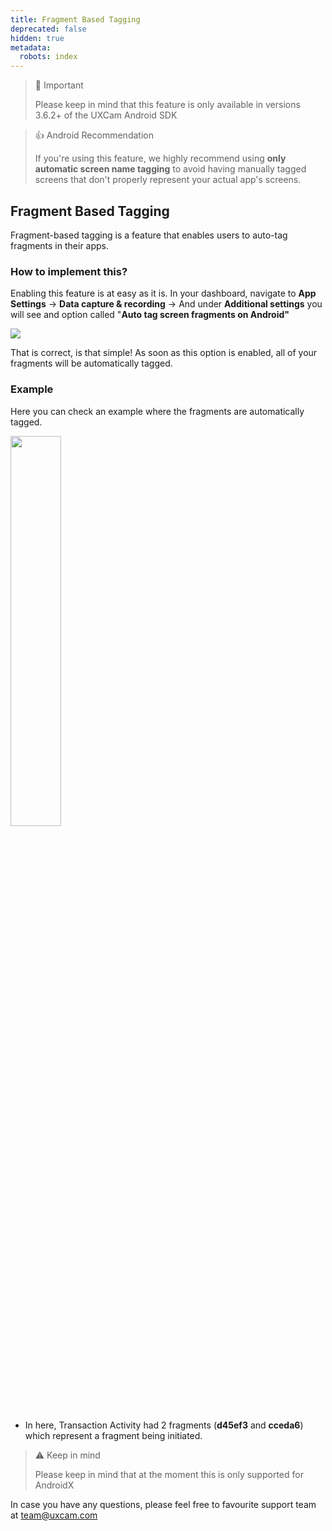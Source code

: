 ```yaml
---
title: Fragment Based Tagging
deprecated: false
hidden: true
metadata:
  robots: index
---
```

> 🚧 Important
>
> Please keep in mind that this feature is only available in versions 3.6.2+ of the UXCam Android SDK

> 👍 Android Recommendation
>
> If you're using this feature, we highly recommend using **only automatic screen name tagging** to avoid having manually tagged screens that don't properly represent your actual app's screens.

## Fragment Based Tagging

Fragment-based tagging is a feature that enables users to auto-tag fragments in their apps.

### How to implement this?

Enabling this feature is at easy as it is. In your dashboard, navigate to **App Settings** -> **Data capture & recording** -> And under **Additional settings** you will see and option called "**Auto tag screen fragments on Android"**

![](https://files.readme.io/d5659a9-FragmentTagging.png)

That is correct, is that simple! As soon as this option is enabled, all of your fragments will be automatically tagged.

### Example

Here you can check an example where the fragments are automatically tagged.

<Image align="center" width="40% " src="https://files.readme.io/4e18d12-FragmetExample.png" />

* In here, Transaction Activity had 2 fragments (**d45ef3** and **cceda6**) which represent a fragment being initiated.

> ⚠️ Keep in mind
>
> Please keep in mind that at the moment this is only supported for AndroidX

In case you have any questions, please feel free to favourite support team at [team@uxcam.com]()